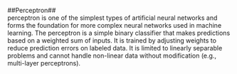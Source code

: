 ##Perceptron##  
perceptron is one of the simplest types of artificial neural networks and forms the foundation for more complex neural networks used in machine learning.
The perceptron is a simple binary classifier that makes predictions based on a weighted sum of inputs.
It is trained by adjusting weights to reduce prediction errors on labeled data.
It is limited to linearly separable problems and cannot handle non-linear data without modification (e.g., multi-layer perceptrons).
